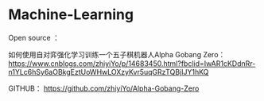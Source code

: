 # Machine-Learning

Open source ：

如何使用自对弈强化学习训练一个五子棋机器人Alpha Gobang Zero：
https://www.cnblogs.com/zhiyiYo/p/14683450.html?fbclid=IwAR1cKDdnRr-n1YLc6hSy6aOBkgEztUoWHwLOXzyKvr5uqGRzTQBjIJY1hKQ

GITHUB：
https://github.com/zhiyiYo/Alpha-Gobang-Zero
